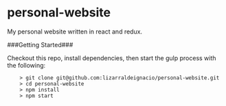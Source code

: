 # personal-website
My personal website written in react and redux.

###Getting Started###

Checkout this repo, install dependencies, then start the gulp process with the following:

```
	> git clone git@github.com:lizarraldeignacio/personal-website.git
	> cd personal-website
	> npm install
	> npm start
```
